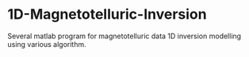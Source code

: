 # 1D-Magnetotelluric-Inversion
Several matlab program for magnetotelluric data 1D inversion modelling using various algorithm.
